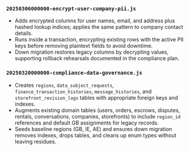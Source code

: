 ### `20250306000000-encrypt-user-company-pii.js`
- Adds encrypted columns for user names, email, and address plus hashed lookup indices; applies the same pattern to company contact details.
- Runs inside a transaction, encrypting existing rows with the active PII keys before removing plaintext fields to avoid downtime.
- Down migration restores legacy columns by decrypting values, supporting rollback rehearsals documented in the compliance plan.

### `20250320000000-compliance-data-governance.js`
- Creates `regions`, `data_subject_requests`, `finance_transaction_histories`, `message_histories`, and `storefront_revision_logs` tables with appropriate foreign keys and indexes.
- Augments existing domain tables (users, orders, escrows, disputes, rentals, conversations, companies, storefronts) to include `region_id` references and default GB assignments for legacy records.
- Seeds baseline regions (GB, IE, AE) and ensures down migration removes indexes, drops tables, and cleans up enum types without leaving residues.
